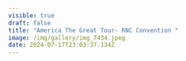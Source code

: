 ```yaml
---
visible: true
draft: false
title: "America The Great Tour- RNC Convention "
image: /img/gallery/img_7434.jpeg
date: 2024-07-17T23:03:37.134Z
---
```

